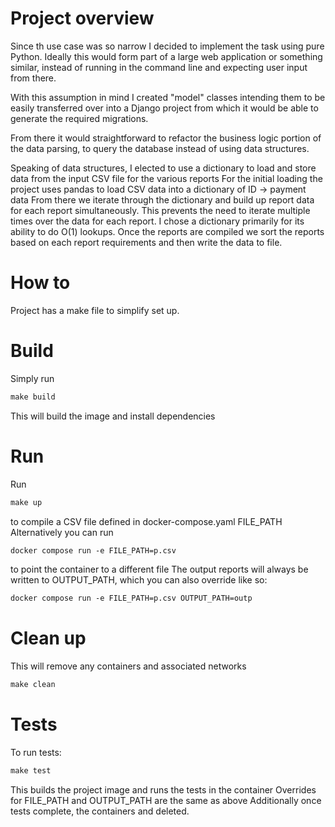 # Project overview
Since th use case was so narrow I decided to implement the task using pure Python.
Ideally this would form part of a large web application or something similar, instead of running in the command line
and expecting user input from there.

With this assumption in mind I created "model" classes intending them to be easily transferred over into a Django project
from which it would be able to generate the required migrations.

From there it would straightforward to refactor the business logic portion of the data parsing, to query the database
instead of using data structures.

Speaking of data structures, I elected to use a dictionary to load and store data from the input CSV file for the various reports
For the initial loading the project uses pandas to load CSV data into a dictionary of ID -> payment data
From there we iterate through the dictionary and build up report data for each report simultaneously.
This prevents the need to iterate multiple times over the data for each report.
I chose a dictionary primarily for its ability to do O(1) lookups.
Once the reports are compiled we sort the reports based on each report requirements and then write the data to file.
# How to
Project has a make file to simplify set up.
# Build
Simply run
```makefile
make build
```
This will build the image and install dependencies
# Run
Run 
```makefile
make up
```
to compile a CSV file defined in docker-compose.yaml FILE_PATH
Alternatively you can run
```makefile
docker compose run -e FILE_PATH=p.csv 
```
to point the container to a different file
The output reports will always be written to OUTPUT_PATH, which you can also override like so:
```makefile
docker compose run -e FILE_PATH=p.csv OUTPUT_PATH=outp
```
# Clean up
This will remove any containers and associated networks 
```makefile
make clean
```
# Tests
To run tests:
```makefile
make test
```
This builds the project image and runs the tests in the container
Overrides for FILE_PATH and OUTPUT_PATH are the same as above
Additionally once tests complete, the containers and deleted.
